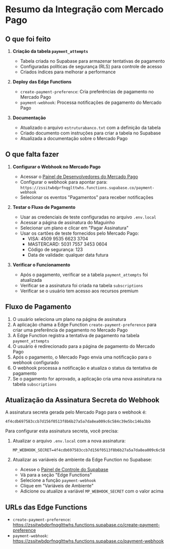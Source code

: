 # Resumo da Integração com Mercado Pago

## O que foi feito

1. **Criação da tabela `payment_attempts`**
   - Tabela criada no Supabase para armazenar tentativas de pagamento
   - Configuradas políticas de segurança (RLS) para controle de acesso
   - Criados índices para melhorar a performance

2. **Deploy das Edge Functions**
   - `create-payment-preference`: Cria preferências de pagamento no Mercado Pago
   - `payment-webhook`: Processa notificações de pagamento do Mercado Pago

3. **Documentação**
   - Atualizado o arquivo `estruturabanco.txt` com a definição da tabela
   - Criado documento com instruções para criar a tabela no Supabase
   - Atualizada a documentação sobre o Mercado Pago

## O que falta fazer

1. **Configurar o Webhook no Mercado Pago**
   - Acessar o [Painel de Desenvolvedores do Mercado Pago](https://www.mercadopago.com.br/developers)
   - Configurar o webhook para apontar para: `https://zssitwbdprfnqglttwhs.functions.supabase.co/payment-webhook`
   - Selecionar os eventos "Pagamentos" para receber notificações

2. **Testar o Fluxo de Pagamento**
   - Usar as credenciais de teste configuradas no arquivo `.env.local`
   - Acessar a página de assinatura do Maguinho
   - Selecionar um plano e clicar em "Pagar Assinatura"
   - Usar os cartões de teste fornecidos pelo Mercado Pago:
     - VISA: 4509 9535 6623 3704
     - MASTERCARD: 5031 7557 3453 0604
     - Código de segurança: 123
     - Data de validade: qualquer data futura

3. **Verificar o Funcionamento**
   - Após o pagamento, verificar se a tabela `payment_attempts` foi atualizada
   - Verificar se a assinatura foi criada na tabela `subscriptions`
   - Verificar se o usuário tem acesso aos recursos premium

## Fluxo de Pagamento

1. O usuário seleciona um plano na página de assinatura
2. A aplicação chama a Edge Function `create-payment-preference` para criar uma preferência de pagamento no Mercado Pago
3. A Edge Function registra a tentativa de pagamento na tabela `payment_attempts`
4. O usuário é redirecionado para a página de pagamento do Mercado Pago
5. Após o pagamento, o Mercado Pago envia uma notificação para o webhook configurado
6. O webhook processa a notificação e atualiza o status da tentativa de pagamento
7. Se o pagamento for aprovado, a aplicação cria uma nova assinatura na tabela `subscriptions`

## Atualização da Assinatura Secreta do Webhook

A assinatura secreta gerada pelo Mercado Pago para o webhook é:

```
4f4cdb697583ccb7d156f0513f8b6b27a5a7da8ea009c6c584c39e5bc146a3bb
```

Para configurar esta assinatura secreta, você precisa:

1. Atualizar o arquivo `.env.local` com a nova assinatura:
   ```
   MP_WEBHOOK_SECRET=4f4cdb697583ccb7d156f0513f8b6b27a5a7da8ea009c6c584c39e5bc146a3bb
   ```

2. Atualizar as variáveis de ambiente da Edge Function no Supabase:
   - Acesse o [Painel de Controle do Supabase](https://supabase.com/dashboard/project/zssitwbdprfnqglttwhs)
   - Vá para a seção "Edge Functions"
   - Selecione a função `payment-webhook`
   - Clique em "Variáveis de Ambiente"
   - Adicione ou atualize a variável `MP_WEBHOOK_SECRET` com o valor acima

## URLs das Edge Functions

- `create-payment-preference`: https://zssitwbdprfnqglttwhs.functions.supabase.co/create-payment-preference
- `payment-webhook`: https://zssitwbdprfnqglttwhs.functions.supabase.co/payment-webhook
